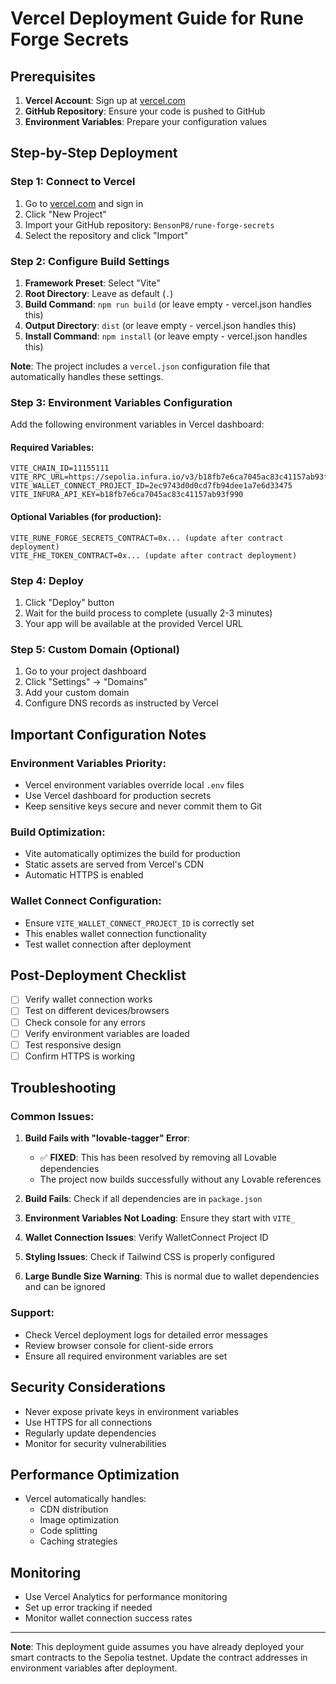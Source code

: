 # Vercel Deployment Guide for Rune Forge Secrets

## Prerequisites

1. **Vercel Account**: Sign up at [vercel.com](https://vercel.com)
2. **GitHub Repository**: Ensure your code is pushed to GitHub
3. **Environment Variables**: Prepare your configuration values

## Step-by-Step Deployment

### Step 1: Connect to Vercel

1. Go to [vercel.com](https://vercel.com) and sign in
2. Click "New Project"
3. Import your GitHub repository: `BensonP8/rune-forge-secrets`
4. Select the repository and click "Import"

### Step 2: Configure Build Settings

1. **Framework Preset**: Select "Vite"
2. **Root Directory**: Leave as default (`.`)
3. **Build Command**: `npm run build` (or leave empty - vercel.json handles this)
4. **Output Directory**: `dist` (or leave empty - vercel.json handles this)
5. **Install Command**: `npm install` (or leave empty - vercel.json handles this)

**Note**: The project includes a `vercel.json` configuration file that automatically handles these settings.

### Step 3: Environment Variables Configuration

Add the following environment variables in Vercel dashboard:

#### Required Variables:
```
VITE_CHAIN_ID=11155111
VITE_RPC_URL=https://sepolia.infura.io/v3/b18fb7e6ca7045ac83c41157ab93f990
VITE_WALLET_CONNECT_PROJECT_ID=2ec9743d0d0cd7fb94dee1a7e6d33475
VITE_INFURA_API_KEY=b18fb7e6ca7045ac83c41157ab93f990
```

#### Optional Variables (for production):
```
VITE_RUNE_FORGE_SECRETS_CONTRACT=0x... (update after contract deployment)
VITE_FHE_TOKEN_CONTRACT=0x... (update after contract deployment)
```

### Step 4: Deploy

1. Click "Deploy" button
2. Wait for the build process to complete (usually 2-3 minutes)
3. Your app will be available at the provided Vercel URL

### Step 5: Custom Domain (Optional)

1. Go to your project dashboard
2. Click "Settings" → "Domains"
3. Add your custom domain
4. Configure DNS records as instructed by Vercel

## Important Configuration Notes

### Environment Variables Priority:
- Vercel environment variables override local `.env` files
- Use Vercel dashboard for production secrets
- Keep sensitive keys secure and never commit them to Git

### Build Optimization:
- Vite automatically optimizes the build for production
- Static assets are served from Vercel's CDN
- Automatic HTTPS is enabled

### Wallet Connect Configuration:
- Ensure `VITE_WALLET_CONNECT_PROJECT_ID` is correctly set
- This enables wallet connection functionality
- Test wallet connection after deployment

## Post-Deployment Checklist

- [ ] Verify wallet connection works
- [ ] Test on different devices/browsers
- [ ] Check console for any errors
- [ ] Verify environment variables are loaded
- [ ] Test responsive design
- [ ] Confirm HTTPS is working

## Troubleshooting

### Common Issues:

1. **Build Fails with "lovable-tagger" Error**: 
   - ✅ **FIXED**: This has been resolved by removing all Lovable dependencies
   - The project now builds successfully without any Lovable references

2. **Build Fails**: Check if all dependencies are in `package.json`
3. **Environment Variables Not Loading**: Ensure they start with `VITE_`
4. **Wallet Connection Issues**: Verify WalletConnect Project ID
5. **Styling Issues**: Check if Tailwind CSS is properly configured
6. **Large Bundle Size Warning**: This is normal due to wallet dependencies and can be ignored

### Support:
- Check Vercel deployment logs for detailed error messages
- Review browser console for client-side errors
- Ensure all required environment variables are set

## Security Considerations

- Never expose private keys in environment variables
- Use HTTPS for all connections
- Regularly update dependencies
- Monitor for security vulnerabilities

## Performance Optimization

- Vercel automatically handles:
  - CDN distribution
  - Image optimization
  - Code splitting
  - Caching strategies

## Monitoring

- Use Vercel Analytics for performance monitoring
- Set up error tracking if needed
- Monitor wallet connection success rates

---

**Note**: This deployment guide assumes you have already deployed your smart contracts to the Sepolia testnet. Update the contract addresses in environment variables after deployment.

